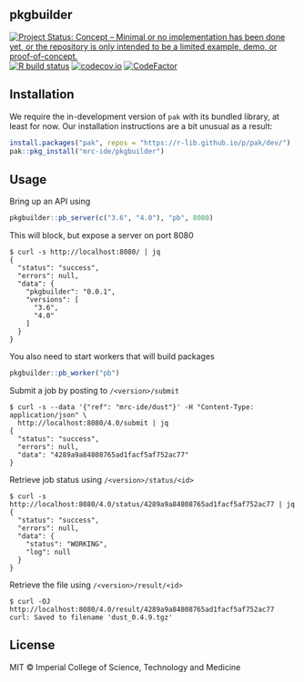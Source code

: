## pkgbuilder

<!-- badges: start -->
[![Project Status: Concept – Minimal or no implementation has been done yet, or the repository is only intended to be a limited example, demo, or proof-of-concept.](https://www.repostatus.org/badges/latest/concept.svg)](https://www.repostatus.org/#concept)
[![R build status](https://github.com/mrc-ide/pkgbuilder/workflows/R-CMD-check/badge.svg)](https://github.com/mrc-ide/pkgbuilder/actions)
[![codecov.io](https://codecov.io/github/mrc-ide/pkgbuilder/coverage.svg?branch=master)](https://codecov.io/github/mrc-ide/pkgbuilder?branch=master)
[![CodeFactor](https://www.codefactor.io/repository/github/mrc-ide/pkgbuilder/badge)](https://www.codefactor.io/repository/github/mrc-ide/pkgbuilder)
<!-- badges: end -->

## Installation

We require the in-development version of `pak` with its bundled library, at least for now.  Our installation instructions are a bit unusual as a result:

```r
install.packages("pak", repos = "https://r-lib.github.io/p/pak/dev/")
pak::pkg_install("mrc-ide/pkgbuilder")
```

## Usage

Bring up an API using

```r
pkgbuilder::pb_server(c("3.6", "4.0"), "pb", 8080)
```

This will block, but expose a server on port 8080

```
$ curl -s http://localhost:8080/ | jq
{
  "status": "success",
  "errors": null,
  "data": {
    "pkgbuilder": "0.0.1",
    "versions": [
      "3.6",
      "4.0"
    ]
  }
}
```

You also need to start workers that will build packages

```r
pkgbuilder::pb_worker("pb")
```

Submit a job by posting to `/<version>/submit`

```
$ curl -s --data '{"ref": "mrc-ide/dust"}' -H "Content-Type: application/json" \
  http://localhost:8080/4.0/submit | jq
{
  "status": "success",
  "errors": null,
  "data": "4289a9a84808765ad1facf5af752ac77"
}
```

Retrieve job status using `/<version>/status/<id>`

```
$ curl -s http://localhost:8080/4.0/status/4289a9a84808765ad1facf5af752ac77 | jq
{
  "status": "success",
  "errors": null,
  "data": {
    "status": "WORKING",
    "log": null
  }
}
```

Retrieve the file using `/<version>/result/<id>`

```
$ curl -OJ http://localhost:8080/4.0/result/4289a9a84808765ad1facf5af752ac77
curl: Saved to filename 'dust_0.4.9.tgz'
```

## License

MIT © Imperial College of Science, Technology and Medicine
